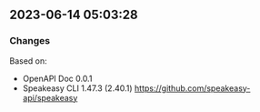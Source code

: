 

## 2023-06-14 05:03:28
### Changes
Based on:
- OpenAPI Doc 0.0.1 
- Speakeasy CLI 1.47.3 (2.40.1) https://github.com/speakeasy-api/speakeasy